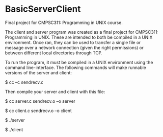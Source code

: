 # BasicServerClient
Final project for CMPSC311: Programming in UNIX course.

The client and server program was created as a final project for CMPSC311: Programming in UNIX. These are intended to both be compiled in a UNIX environment.
Once ran, they can be used to transfer a single file or message over a network connection (given the right permissions) or between different local directories through TCP.

To run the program, it must be compiled in a UNIX environment using the command line-interface.
The following commands will make runnable versions of the server and client:

$ cc –c sendrecv.c

Then compile your server and client with this file:

$ cc server.c sendrecv.o –o server

$ cc client.c sendrecv.o –o client

$ ./server

$ ./client
